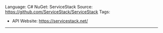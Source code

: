 Language: C#
NuGet: ServiceStack
Source: https://github.com/ServiceStack/ServiceStack
Tags:
  - API
Website: https://servicestack.net/
---
